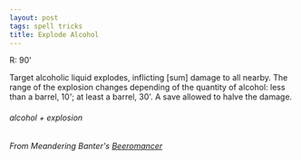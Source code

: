 ```yaml
---
layout: post
tags: spell tricks
title: Explode Alcohol
---
```

R: 90'

Target alcoholic liquid explodes, inflicting [sum] damage to all nearby. The range of the explosion changes depending of the quantity of alcohol: less than a barrel, 10'; at least a barrel, 30'. A save allowed to halve the damage.

###### alcohol + explosion
###### From Meandering Banter's [Beeromancer](https://meanderingbanter.blogspot.com/2019/06/narcomancer-beeromancer.html)

